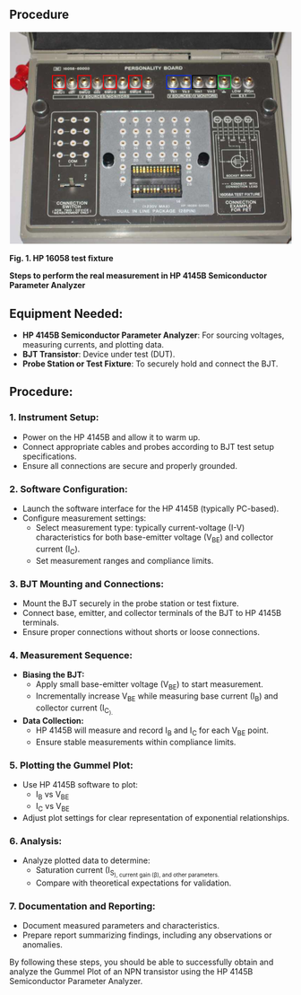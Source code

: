 ## Procedure
<img src="images/tf.png"  />
  
**Fig. 1. HP 16058 test fixture**

**Steps to perform the real measurement in HP 4145B Semiconductor Parameter Analyzer**  

Equipment Needed:
-----------------

*   **HP 4145B Semiconductor Parameter Analyzer**: For sourcing voltages, measuring currents, and plotting data.
*   **BJT Transistor**: Device under test (DUT).
*   **Probe Station or Test Fixture**: To securely hold and connect the BJT.

Procedure:
----------

### 1\. Instrument Setup:

*   Power on the HP 4145B and allow it to warm up.
*   Connect appropriate cables and probes according to BJT test setup specifications.
*   Ensure all connections are secure and properly grounded.

### 2\. Software Configuration:

*   Launch the software interface for the HP 4145B (typically PC-based).
*   Configure measurement settings:
    *   Select measurement type: typically current-voltage (I-V) characteristics for both base-emitter voltage (V<sub>BE</sub>) and collector current (I<sub>C</sub>).
    *   Set measurement ranges and compliance limits.

### 3\. BJT Mounting and Connections:

*   Mount the BJT securely in the probe station or test fixture.
*   Connect base, emitter, and collector terminals of the BJT to HP 4145B terminals.
*   Ensure proper connections without shorts or loose connections.

### 4\. Measurement Sequence:

*   **Biasing the BJT:**
    *   Apply small base-emitter voltage (V<sub>BE</sub>) to start measurement.
    *   Incrementally increase V<sub>BE</sub> while measuring base current (I<sub>B</sub>) and collector current (I<sub>C<sub>).
*   **Data Collection:**
    *   HP 4145B will measure and record I<sub>B</sub> and I<sub>C</sub> for each V<sub>BE</sub> point.
    *   Ensure stable measurements within compliance limits.

### 5\. Plotting the Gummel Plot:

*   Use HP 4145B software to plot:
    *   I<sub>B</sub> vs V<sub>BE</sub>
    *   I<sub>C</sub> vs V<sub>BE</sub>
*   Adjust plot settings for clear representation of exponential relationships.

### 6\. Analysis:

*   Analyze plotted data to determine:
    *   Saturation current (I<sub>S<sub>), current gain (β), and other parameters.
    *   Compare with theoretical expectations for validation.

### 7\. Documentation and Reporting:

*   Document measured parameters and characteristics.
*   Prepare report summarizing findings, including any observations or anomalies.

By following these steps, you should be able to successfully obtain and analyze the Gummel Plot of an NPN transistor using the HP 4145B Semiconductor Parameter Analyzer.
